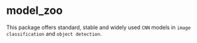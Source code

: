 # model_zoo

This package offers standard, stable and widely used `CNN` models in `image classification`
and `object detection`.